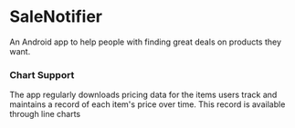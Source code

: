 # SaleNotifier
An Android app to help people with finding great deals on products they want.

### Chart Support
The app regularly downloads pricing data for the items users track and maintains a record of each item's price over time.  This record is available through line charts